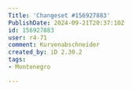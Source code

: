 ```yaml
---
Title: 'Changeset #156927883'
PublishDate: 2024-09-21T20:37:10Z
id: 156927883
user: r4-71
comment: Kurvenabschneider
created_by: iD 2.30.2
tags:
- Montenegro

---
```

